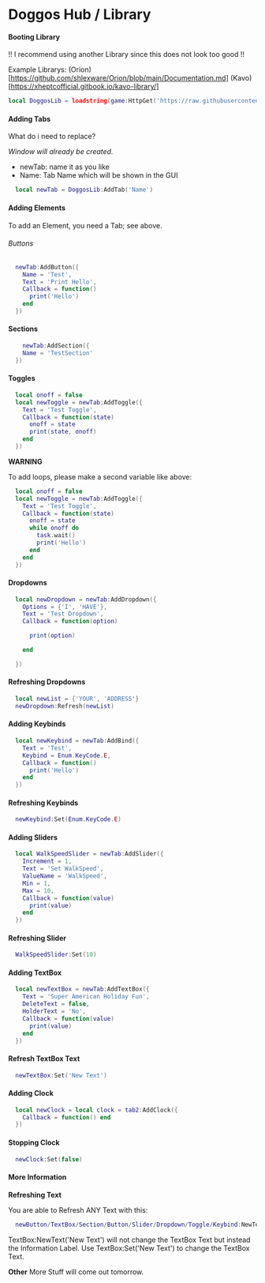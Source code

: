 # Doggos Hub / Library

#### Booting Library

!! I recommend using another Library since this does not look too good !!

Example Librarys:
  (Orion)[https://github.com/shlexware/Orion/blob/main/Documentation.md]
  (Kavo)[https://xheptcofficial.gitbook.io/kavo-library/]

```lua
local DoggosLib = loadstring(game:HttpGet('https://raw.githubusercontent.com/meandmystupidity/robloxgamefunctions/main/doggoslib.lua'))()
```

#### Adding Tabs

What do i need to replace?

*Window will already be created.*

- newTab: name it as you like
- Name: Tab Name which will be shown in the GUI

```lua
  local newTab = DoggosLib:AddTab('Name')
```

#### Adding Elements

To add an Element, you need a Tab; see above.

###### Buttons

```lua
  newTab:AddButton({
    Name = 'Test',
    Text = 'Print Hello',
    Callback = function()
      print('Hello')
    end
  })
```

#### Sections

```lua
    newTab:AddSection({
    Name = 'TestSection'
  })
```

#### Toggles

```lua
  local onoff = false
  local newToggle = newTab:AddToggle({
    Text = 'Test Toggle',
    Callback = function(state)
      onoff = state
      print(state, onoff)
    end
  })
```

**WARNING**

To add loops, please make a second variable like above:

```lua
  local onoff = false
  local newToggle = newTab:AddToggle({
    Text = 'Test Toggle',
    Callback = function(state)
      onoff = state
      while onoff do
        task.wait()
        print('Hello')
      end
    end
  })
```

#### Dropdowns

```lua
  local newDropdown = newTab:AddDropdown({
    Options = {'I', 'HAVE'},
    Text = 'Test Dropdown',
    Callback = function(option)

      print(option)

    end

  })
```

#### Refreshing Dropdowns

``` lua
  local newList = {'YOUR', 'ADDRESS'}
  newDropdown:Refresh(newList)
```

#### Adding Keybinds

  ```lua
    local newKeybind = newTab:AddBind({
      Text = 'Test',
      Keybind = Enum.KeyCode.E,
      Callback = function()
        print('Hello')
      end
    })
  ```
  
#### Refreshing Keybinds

  ```lua
    newKeybind:Set(Enum.KeyCode.E)
  ```
  
#### Adding Sliders

  ```lua
    local WalkSpeedSlider = newTab:AddSlider({
      Increment = 1,
      Text = 'Set WalkSpeed',
      ValueName = 'WalkSpeed',
      Min = 1,
      Max = 10,
      Callback = function(value)
        print(value)
      end
    })
  ```
  
#### Refreshing Slider

  ```lua
    WalkSpeedSlider:Set(10)
  ```
  
#### Adding TextBox

  ```lua
    local newTextBox = newTab:AddTextBox({
      Text = 'Super American Holiday Fun',
      DeleteText = false,
      HolderText = 'No',
      Callback = function(value)
        print(value)
      end
    })
  ```
  
#### Refresh TextBox Text

  ```lua
    newTextBox:Set('New Text')
  ```
  
#### Adding Clock

  ```lua
    local newClock = local clock = tab2:AddClock({
      Callback = function() end
    })
  ```
  
#### Stopping Clock

  ```lua
    newClock:Set(false)
  ```
  
#### More Information

**Refreshing Text**

  You are able to Refresh ANY Text with this:
  
  ```lua
    newButton/TextBox/Section/Button/Slider/Dropdown/Toggle/Keybind:NewText('New Text')
  ```
  
  TextBox:NewText('New Text') will not change the TextBox Text but instead the Information Label.
  Use TextBox:Set('New Text') to change the TextBox Text.
  
**Other**
  More Stuff will come out tomorrow.
